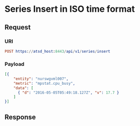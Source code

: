 # Series Insert in ISO time format
## Request

### URI
```elm
POST https://atsd_host:8443/api/v1/series/insert
```
### Payload
```json
[{
    "entity": "nurswgvml007",
    "metric": "mpstat.cpu_busy",
    "data": [
      { "d": "2016-05-05T05:49:18.127Z", "v": 17.7 }
    ]
}]
```

## Response
```
```
